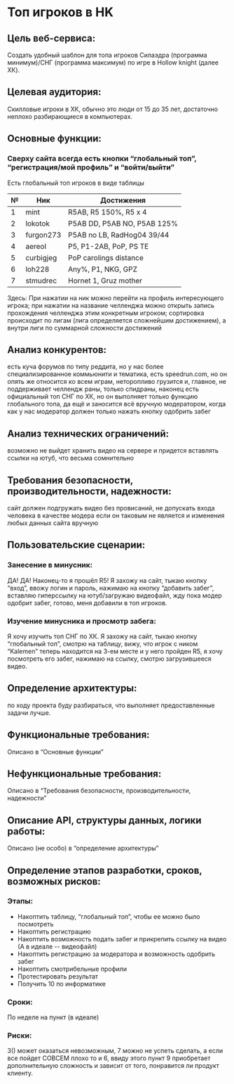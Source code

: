 # Топ игроков в HK
## Цель веб-сервиса:
Создать удобный шаблон для топа игроков Силаэдра (программа минимум)/СНГ (программа максимум) по игре в Hollow knight (далее ХК).

## Целевая аудитория: 
Скилловые игроки в ХК, обычно это люди от 15 до 35 лет, достаточно неплохо разбирающиеся в компьютерах.

## Основные функции:
### Сверху сайта всегда есть кнопки “глобальный топ”, “регистрация/мой профиль” и “войти/выйти”
Есть глобальный топ игроков в виде таблицы 

| № | Ник         | Достижения                 |
|---|-------------|----------------------------|
| 1 | mint        | R5AB, R5 150%, R5 x 4      |
| 2 | lokotok     | P5AB DD, P5AB NO, P5AB 125%|
| 3 | furgon273   | P5AB no LB, RadHog04 39/44 |
| 4 | aereol      | P5, P1-2AB, PoP, PS TE     |
| 5 | curbigjeg   | PoP carolings distance     |
| 6 | loh228      | Any%, P1, NKG, GPZ         |
| 7 | stmudrec    | Hornet 1, Gruz mother      |

Здесь: При нажатии на ник можно перейти на профиль интересующего игрока; при нажатии на название челленджа можно открыть запись прохождения челленджа этим конкретным игроком; сортировка происходит по лигам (лига определяется сложнейшим достижением), а внутри лиги по суммарной сложности достижений

## Анализ конкурентов: 
есть куча форумов по типу реддита, но у нас более специализированное коммьюнити и тематика, есть speedrun.com, но он опять же относится ко всем играм, неторопливо грузится и, главное, не поддерживает челлендж раны, только спидраны, наконец есть официальный топ СНГ по ХК, но он выполняет только функцию глобального топа, да ещё и заносится всё вручную модератором, когда как у нас модератор должен только нажать кнопку одобрить забег

## Анализ технических ограничений: 
возможно не выйдет хранить видео на сервере и придется вставлять ссылки на ютуб, что весьма сомнительно

## Требования безопасности, производительности, надежности: 
сайт должен подгружать видео без провисаний, не допускать входа человека в качестве модера если он таковым не является и изменения любых данных сайта вручную

## Пользовательские сценарии: 
### Занесение в минусник:
ДА! ДА! Наконец-то я прошёл R5! Я захожу на сайт, тыкаю кнопку “вход”, ввожу логин и пароль, нажимаю на кнопку “добавить забег”, вставляю гиперссылку на ютуб/загружаю видеофайл, жду пока модер одобрит забег, готово, меня добавили в топ игроков.

### Изучение минусника и просмотр забега:
Я хочу изучить топ СНГ по ХК. Я захожу на сайт, тыкаю кнопку “глобальный топ”, смотрю на таблицу, вижу, что игрок с ником “Kalemen” теперь находится на 3-ем месте и у него пройден R5, я хочу посмотреть его забег, нажимаю на ссылку, смотрю загрузившееся видео.

## Определение архитектуры: 
по ходу проекта буду разбираться, что выполняет предоставленные задачи лучше.

## Функциональные требования: 
Описано в “Основные функции”

## Нефункциональные требования: 
Описано в “Требования безопасности, производительности, надежности”

## Описание API, структуры данных, логики работы: 
Описано (не особо) в “определение архитектуры”

## Определение этапов разработки, сроков, возможных рисков: 
### Этапы:
- Накоптить таблицу, “глобальный топ”, чтобы ее можно было посмотреть
- Накоптить регистрацию
- Накоптить возможность подать забег и прикрепить ссылку на видео (А в идеале -- видеофайл)
- Накоптить регистрацию за модератора и возможность одобрить забег
- Накоптить смотрибельные профили
- Протестировать результат
- Получить 10 по информатике

### Сроки: 
По неделе на пункт (в идеале)

### Риски:
3() может оказаться невозможным, 7 можно не успеть сделать, а если все пойдет СОВСЕМ плохо то и 6, ввиду этого пункт 9 приобретает дополнительную сложность и зависит от того, понравится ли продукт клиенту.

